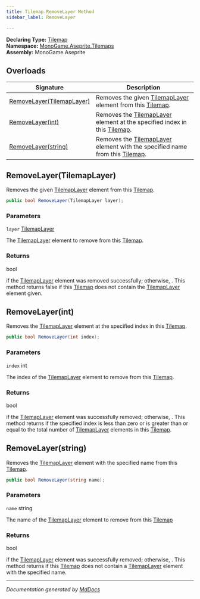 ```yaml
---
title: Tilemap.RemoveLayer Method
sidebar_label: RemoveLayer

---
```


**Declaring Type:** [Tilemap](../)  
**Namespace:** [MonoGame.Aseprite.Tilemaps](../../)  
**Assembly:** MonoGame.Aseprite

## Overloads

| Signature                                             | Description                                                                                                               |
| ----------------------------------------------------- | ------------------------------------------------------------------------------------------------------------------------- |
| [RemoveLayer(TilemapLayer)](#removelayertilemaplayer) | Removes the given [TilemapLayer](../../TilemapLayer/) element from this [Tilemap](../).                   |
| [RemoveLayer(int)](#removelayerint)                   | Removes the [TilemapLayer](../../TilemapLayer/) element at the specified index in this [Tilemap](../).    |
| [RemoveLayer(string)](#removelayerstring)             | Removes the [TilemapLayer](../../TilemapLayer/) element with the specified name from this [Tilemap](../). |

## RemoveLayer(TilemapLayer)

Removes the given [TilemapLayer](../../TilemapLayer/) element from this [Tilemap](../).

```csharp
public bool RemoveLayer(TilemapLayer layer);
```

### Parameters

`layer`  [TilemapLayer](../../TilemapLayer/)

The [TilemapLayer](../../TilemapLayer/) element to remove from this [Tilemap](../).

### Returns

bool

 if the [TilemapLayer](../../TilemapLayer/) element was removed successfully; otherwise, .  This method returns false if this [Tilemap](../) does not contain the [TilemapLayer](../../TilemapLayer/) element given.

## RemoveLayer(int)

Removes the [TilemapLayer](../../TilemapLayer/) element at the specified index in this [Tilemap](../).

```csharp
public bool RemoveLayer(int index);
```

### Parameters

`index`  int

The index of the [TilemapLayer](../../TilemapLayer/) element to remove from this [Tilemap](../).

### Returns

bool

 if the [TilemapLayer](../../TilemapLayer/) element was successfully removed; otherwise, .  This method returns  if the specified index is less than                  zero or is greater than or equal to the total number of [TilemapLayer](../../TilemapLayer/) elements in this [Tilemap](../).

## RemoveLayer(string)

Removes the [TilemapLayer](../../TilemapLayer/) element with the specified name from this [Tilemap](../).

```csharp
public bool RemoveLayer(string name);
```

### Parameters

`name`  string

The name of the [TilemapLayer](../../TilemapLayer/) element to remove from this [Tilemap](../)

### Returns

bool

 if the [TilemapLayer](../../TilemapLayer/) element was successfully removed; otherwise, .  This method returns  if this [Tilemap](../) does not                 contain a [TilemapLayer](../../TilemapLayer/) element with the specified name.

___

*Documentation generated by [MdDocs](https://github.com/ap0llo/mddocs)*
